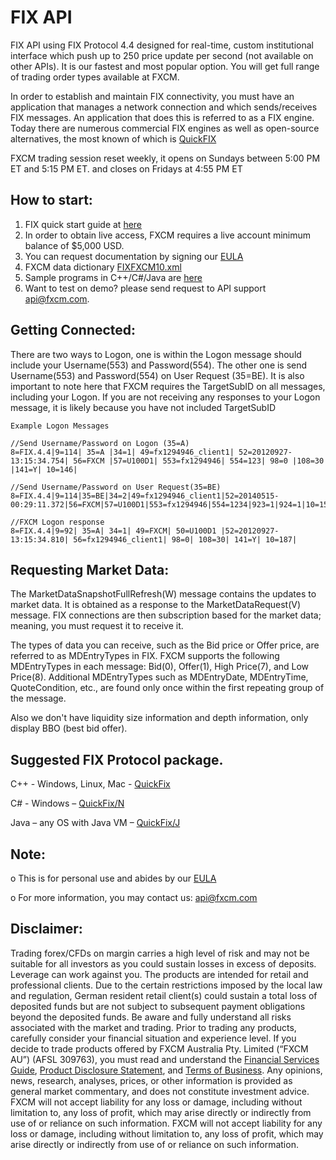 # FIX API

FIX API using FIX Protocol 4.4 designed for real-time, custom institutional interface which push up to 250 price update per second (not available on other APIs). It is our fastest and most popular option. You will get full range of trading order types available at FXCM.

In order to establish and maintain FIX connectivity, you must have an application that manages a network connection and which sends/receives FIX messages. An application that does this is referred to as a FIX engine. Today there are numerous commercial FIX engines as well as open-source alternatives, the most known of which is [QuickFIX](http://www.quickfixengine.org/)

FXCM trading session reset weekly, it opens on Sundays between 5:00 PM ET and 5:15 PM ET. and closes on Fridays at 4:55 PM ET

## How to start:
1) FIX quick start guide at [here](https://github.com/fxcm/FIXAPI/blob/master/FIX_quick_start.docx)
2) In order to obtain live access, FXCM requires a live account minimum balance of $5,000 USD.
3) You can request documentation by signing our [EULA](https://www.fxcm.com/forms/eula/)
4) FXCM data dictionary [FIXFXCM10.xml](https://apiwiki.fxcorporate.com/api/fix/docs/FIXFXCM10.xml)
5) Sample programs in C++/C#/Java are [here](https://github.com/fxcm/FIXAPI/tree/master/Sample%20Projects)
6) Want to test on demo? please send request to API support api@fxcm.com.

## Getting Connected:
There are two ways to Logon, one is within the Logon message should include your Username(553) and Password(554). The other one is send Username(553) and Password(554) on User Request (35=BE). It is also important to note here that FXCM requires the TargetSubID on all messages, including your Logon. If you are not receiving any responses to your Logon message, it is likely because you have not included TargetSubID

	Example Logon Messages
	
	//Send Username/Password on Logon (35=A)
	8=FIX.4.4|9=114| 35=A |34=1| 49=fx1294946_client1| 52=20120927-13:15:34.754| 56=FXCM |57=U100D1| 553=fx1294946| 554=123| 98=0 |108=30 |141=Y| 10=146|

	//Send Username/Password on User Request(35=BE)
	8=FIX.4.4|9=114|35=BE|34=2|49=fx1294946_client1|52=20140515-00:29:11.372|56=FXCM|57=U100D1|553=fx1294946|554=1234|923=1|924=1|10=150|

	//FXCM Logon response 
	8=FIX.4.4|9=92| 35=A| 34=1| 49=FXCM| 50=U100D1 |52=20120927-13:15:34.810| 56=fx1294946_client1| 98=0| 108=30| 141=Y| 10=187|
  

## Requesting Market Data:
The MarketDataSnapshotFullRefresh(W) message contains the updates to market data. It is obtained as a response to the MarketDataRequest(V) message. FIX connections are then subscription based for the market data; meaning, you must request it to receive it.

The types of data you can receive, such as the Bid price or Offer price, are referred to as MDEntryTypes in FIX. FXCM supports the following MDEntryTypes in each message: Bid(0), Offer(1), High Price(7), and Low Price(8). Additional MDEntryTypes such as MDEntryDate, MDEntryTime, QuoteCondition, etc., are found only once within the first repeating group of the message.

Also we don't have liquidity size information and depth information, only display BBO (best bid offer). 

## Suggested FIX Protocol package.
C++ - Windows, Linux, Mac - <a href="http://www.quickfixengine.org/">QuickFix</a>

C# - Windows – <a href="http://quickfixn.org/">QuickFix/N</a>

Java – any OS with Java VM – <a href="http://www.quickfixj.org/">QuickFix/J</a>

## Note:
o	This is for personal use and abides by our [EULA](https://www.fxcm.com/uk/forms/eula/)

o	For more information, you may contact us: api@fxcm.com

## Disclaimer:

Trading forex/CFDs on margin carries a high level of risk and may not be suitable for all investors as you could sustain losses in excess of deposits. Leverage can work against you. The products are intended for retail and professional clients. Due to the certain restrictions imposed by the local law and regulation, German resident retail client(s) could sustain a total loss of deposited funds but are not subject to subsequent payment obligations beyond the deposited funds. Be aware and fully understand all risks associated with the market and trading. Prior to trading any products, carefully consider your financial situation and experience level. If you decide to trade products offered by FXCM Australia Pty. Limited (“FXCM AU”) (AFSL 309763), you must read and understand the [Financial Services Guide](https://docs.fxcorporate.com/financial-services-guide-au.pdf), [Product Disclosure Statement](https://www.fxcm.com/au/legal/product-disclosure-statements/), and [Terms of Business](https://docs.fxcorporate.com/tob_au_en.pdf). Any opinions, news, research, analyses, prices, or other information is provided as general market commentary, and does not constitute investment advice. FXCM will not accept liability for any loss or damage, including without limitation to, any loss of profit, which may arise directly or indirectly from use of or reliance on such information. FXCM will not accept liability for any loss or damage, including without limitation to, any loss of profit, which may arise directly or indirectly from use of or reliance on such information.
